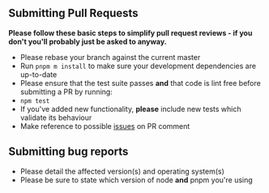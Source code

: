 ## Submitting Pull Requests

**Please follow these basic steps to simplify pull request reviews - if you don't you'll probably just be asked to anyway.**

* Please rebase your branch against the current master
* Run ```pnpm m install``` to make sure your development dependencies are up-to-date
* Please ensure that the test suite passes **and** that code is lint free before submitting a PR by running:
 * ```npm test```
* If you've added new functionality, **please** include new tests which validate its behaviour
* Make reference to possible [issues](https://github.com/node-opcua/node-opcua/issues) on PR comment

## Submitting bug reports

* Please detail the affected version(s) and operating system(s)
* Please be sure to state which version of node **and** pnpm  you're using
